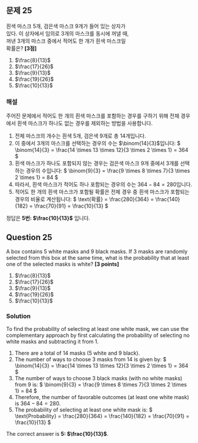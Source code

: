 ## 문제 25  
흰색 마스크 5개, 검은색 마스크 9개가 들어 있는 상자가  
있다. 이 상자에서 임의로 3개의 마스크를 동시에 꺼낼 때,  
꺼낸 3개의 마스크 중에서 적어도 한 개가 흰색 마스크일  
확률은? **[3점]**

1. $\frac{8}{13}$  
2. $\frac{17}{26}$  
3. $\frac{9}{13}$  
4. $\frac{19}{26}$  
5. $\frac{10}{13}$  

### 해설  
주어진 문제에서 적어도 한 개의 흰색 마스크를 포함하는 경우를 구하기 위해 전체 경우에서 흰색 마스크가 하나도 없는 경우를 제외하는 방법을 사용합니다.

1. 전체 마스크의 개수는 흰색 5개, 검은색 9개로 총 14개입니다.
2. 이 중에서 3개의 마스크를 선택하는 경우의 수는 $\binom{14}{3}$입니다:
   $
   \binom{14}{3} = \frac{14 \times 13 \times 12}{3 \times 2 \times 1} = 364
   $
3. 흰색 마스크가 하나도 포함되지 않는 경우는 검은색 마스크 9개 중에서 3개를 선택하는 경우의 수입니다:
   $
   \binom{9}{3} = \frac{9 \times 8 \times 7}{3 \times 2 \times 1} = 84
   $
4. 따라서, 흰색 마스크가 적어도 하나 포함되는 경우의 수는 $364 - 84 = 280$입니다.
5. 적어도 한 개의 흰색 마스크가 포함될 확률은 전체 경우 중 흰색 마스크가 포함되는 경우의 비율로 계산됩니다:
   $
   \text{확률} = \frac{280}{364} = \frac{140}{182} = \frac{70}{91} = \frac{10}{13}
   $

정답은 **5번: $\frac{10}{13}$** 입니다.

## Question 25  
A box contains 5 white masks and 9 black masks. If 3 masks are randomly selected from this box at the same time, what is the probability that at least one of the selected masks is white? **[3 points]**

1. $\frac{8}{13}$  
2. $\frac{17}{26}$  
3. $\frac{9}{13}$  
4. $\frac{19}{26}$  
5. $\frac{10}{13}$  

### Solution  
To find the probability of selecting at least one white mask, we can use the complementary approach by first calculating the probability of selecting no white masks and subtracting it from 1.

1. There are a total of 14 masks (5 white and 9 black).
2. The number of ways to choose 3 masks from 14 is given by:
   $
   \binom{14}{3} = \frac{14 \times 13 \times 12}{3 \times 2 \times 1} = 364
   $
3. The number of ways to choose 3 black masks (with no white masks) from 9 is:
   $
   \binom{9}{3} = \frac{9 \times 8 \times 7}{3 \times 2 \times 1} = 84
   $
4. Therefore, the number of favorable outcomes (at least one white mask) is $364 - 84 = 280$.
5. The probability of selecting at least one white mask is:
   $
   \text{Probability} = \frac{280}{364} = \frac{140}{182} = \frac{70}{91} = \frac{10}{13}
   $

The correct answer is **5: $\frac{10}{13}$**.
